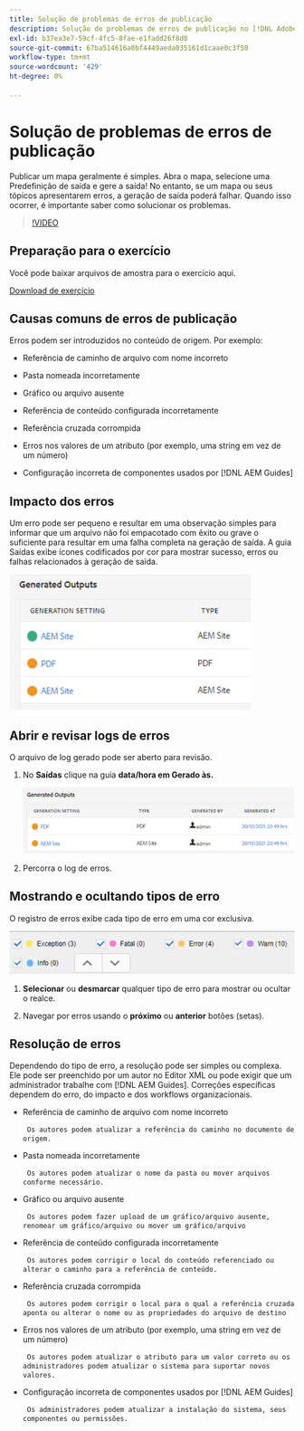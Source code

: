 ```yaml
---
title: Solução de problemas de erros de publicação
description: Solução de problemas de erros de publicação no [!DNL Adobe Experience Manager Guides]
exl-id: b37ea3e7-59cf-4fc5-8fae-e1fadd26f8d8
source-git-commit: 67ba514616a0bf4449aeda035161d1caae0c3f50
workflow-type: tm+mt
source-wordcount: '429'
ht-degree: 0%

---
```


# Solução de problemas de erros de publicação

Publicar um mapa geralmente é simples. Abra o mapa, selecione uma Predefinição de saída e gere a saída! No entanto, se um mapa ou seus tópicos apresentarem erros, a geração de saída poderá falhar. Quando isso ocorrer, é importante saber como solucionar os problemas.

>[!VIDEO](https://video.tv.adobe.com/v/338990?quality=12&learn=on)

## Preparação para o exercício

Você pode baixar arquivos de amostra para o exercício aqui.

[Download de exercício](assets/exercises/publishing-basic-to-advanced.zip)

## Causas comuns de erros de publicação

Erros podem ser introduzidos no conteúdo de origem. Por exemplo:

* Referência de caminho de arquivo com nome incorreto

* Pasta nomeada incorretamente

* Gráfico ou arquivo ausente

* Referência de conteúdo configurada incorretamente

* Referência cruzada corrompida

* Erros nos valores de um atributo (por exemplo, uma string em vez de um número)

* Configuração incorreta de componentes usados por [!DNL AEM Guides]

## Impacto dos erros

Um erro pode ser pequeno e resultar em uma observação simples para informar que um arquivo não foi empacotado com êxito ou grave o suficiente para resultar em uma falha completa na geração de saída. A guia Saídas exibe ícones codificados por cor para mostrar sucesso, erros ou falhas relacionados à geração de saída.

![error-impact](images/error-impact.png)

## Abrir e revisar logs de erros

O arquivo de log gerado pode ser aberto para revisão.

1. No **Saídas** clique na guia **data/hora em Gerado às.**

   ![log de erros](images/error-log.png)

1. Percorra o log de erros.

## Mostrando e ocultando tipos de erro

O registro de erros exibe cada tipo de erro em uma cor exclusiva.

![erros de navegação](images/navigate-errors.png)

1. **Selecionar** ou **desmarcar** qualquer tipo de erro para mostrar ou ocultar o realce.

1. Navegar por erros usando o **próximo** ou **anterior** botões (setas).

## Resolução de erros

Dependendo do tipo de erro, a resolução pode ser simples ou complexa. Ele pode ser preenchido por um autor no Editor XML ou pode exigir que um administrador trabalhe com [!DNL AEM Guides]. Correções específicas dependem do erro, do impacto e dos workflows organizacionais.

* Referência de caminho de arquivo com nome incorreto

       Os autores podem atualizar a referência do caminho no documento de origem.
       
   
* Pasta nomeada incorretamente

       Os autores podem atualizar o nome da pasta ou mover arquivos conforme necessário.
       
   
* Gráfico ou arquivo ausente

       Os autores podem fazer upload de um gráfico/arquivo ausente, renomear um gráfico/arquivo ou mover um gráfico/arquivo
       
   
* Referência de conteúdo configurada incorretamente

       Os autores podem corrigir o local do conteúdo referenciado ou alterar o caminho para a referência de conteúdo.
       
   
* Referência cruzada corrompida

       Os autores podem corrigir o local para o qual a referência cruzada aponta ou alterar o nome ou as propriedades do arquivo de destino
       
   
* Erros nos valores de um atributo (por exemplo, uma string em vez de um número)

       Os autores podem atualizar o atributo para um valor correto ou os administradores podem atualizar o sistema para suportar novos valores.
       
   
* Configuração incorreta de componentes usados por [!DNL AEM Guides]

       Os administradores podem atualizar a instalação do sistema, seus componentes ou permissões.
       
   